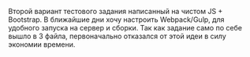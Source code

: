 Второй вариант тестового задания написанный на чистом JS + Bootstrap. 
В ближайшие дни хочу настроить Webpack/Gulp, для удобного запуска на сервер и сборки. Так как задание само по себе вышло в 3 файла, первоначально отказался от этой идеи в силу экономии времени.
